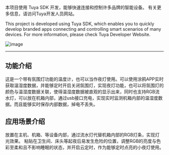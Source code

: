 本项目使用 Tuya SDK 开发，能够快速连接和控制许多品牌的智能设备。
有关更多信息，请访问Tuya开发人员网站。

This project is developed using Tuya SDK, which enables you to quickly develop branded apps connecting and controlling smart scenarios of many devices.
For more information, please check Tuya Developer Website.

![image](https://image.lceda.cn/pullimage/eyAg8rsOX4QmmNtshIIszeAUlOWVi4wxMMnbvlVT.jpeg)

---

## 功能介绍

这是一个带有氛围灯功能的温度计，也可以当作夜灯使用。可以使用涂鸦APP实时获取温湿度数据，并能够定时开启关闭氛围灯，实现夜灯功能，也可以将氛围灯的颜色与温湿度数据关联，使得温湿度数据被直观的显示出来，同时也支持RGB流水灯，可以放在机箱内部，通过usb接口充电，实现实时监测机箱内部的温湿度数据。而且能够实时保存内部数据，掉电不丢失。


## 应用场景介绍

放置在主机、机箱、等设备内部，通过流水灯代替机箱内部的RGB灯条，实现灯光效果。
粘贴在卫生间、床头等起夜后易发生危险的位置，调整RGB的亮度与色彩至柔和且不影响睡眠的状态，并开启云定时，作为能够定时点亮的小夜灯使用。
